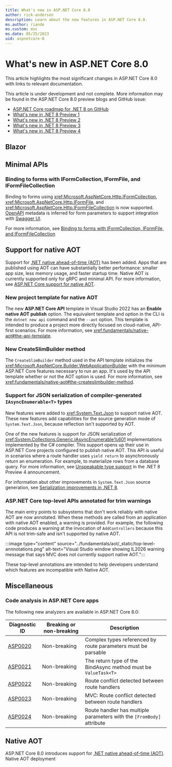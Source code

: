 ```yaml
---
title: What's new in ASP.NET Core 8.0
author: rick-anderson
description: Learn about the new features in ASP.NET Core 8.0.
ms.author: riande
ms.custom: mvc
ms.date: 05/25/2023
uid: aspnetcore-8
---
```

# What's new in ASP.NET Core 8.0

This article highlights the most significant changes in ASP.NET Core 8.0 with links to relevant documentation.

This article is under development and not complete. More information may be found in the ASP.NET Core 8.0 preview blogs and GitHub issue:

* [ASP.NET Core roadmap for .NET 8 on GitHub](https://github.com/dotnet/aspnetcore/issues/44984) 
* [What's new in .NET 8 Preview 1](https://devblogs.microsoft.com/dotnet/asp-net-core-updates-in-dotnet-8-preview-1/)
* [What's new in .NET 8 Preview 2](https://devblogs.microsoft.com/dotnet/asp-net-core-updates-in-dotnet-8-preview-2/)
* [What's new in .NET 8 Preview 3](https://devblogs.microsoft.com/dotnet/asp-net-core-updates-in-dotnet-8-preview-3/)
* [What's new in .NET 8 Preview 4](https://devblogs.microsoft.com/dotnet/asp-net-core-updates-in-dotnet-8-preview-4/)

## Blazor

## Minimal APIs

### Binding to forms with IFormCollection, IFormFile, and IFormFileCollection

Binding to forms using <xref:Microsoft.AspNetCore.Http.IFormCollection>, <xref:Microsoft.AspNetCore.Http.IFormFile>, and <xref:Microsoft.AspNetCore.Http.IFormFileCollection> is now supported. [OpenAPI](xref:fundamentals/minimal-apis/openapi) metadata is inferred for form parameters to support integration with [Swagger UI](xref:tutorials/web-api-help-pages-using-swagger).

For more information, see [Binding to forms with IFormCollection, IFormFile, and IFormFileCollection](xref:fundamentals/minimal-apis/parameter-binding?view=aspnetcore-8.0&preserve-view=true#binding-to-forms-with-iformcollection-iformfile-and-iformfilecollection)

## Support for native AOT

Support for [.NET native ahead-of-time (AOT)](/dotnet/core/deploying/native-aot/) has been added. Apps that are published using AOT can have substantially better performance: smaller app size, less memory usage, and faster startup time. Native AOT is currently supported only for gRPC and minimal API. For more information, see [ASP.NET Core support for native AOT](xref:fundamentals/native-aot).

### New project template for native AOT

The new **ASP.NET Core API** template in Visual Studio 2022 has an **Enable native AOT publish** option. The equivalent template and option in the CLI is the `dotnet new api` command and the `--aot` option. This template is intended to produce a project more directly focused on cloud-native, API-first scenarios. For more information, see <xref:fundamentals/native-aot#the-api-template>.

### New CreateSlimBuilder method

The `CreateSlimBuilder` method used in the API template initializes the <xref:Microsoft.AspNetCore.Builder.WebApplicationBuilder> with the minimum ASP.NET Core features necessary to run an app. It's used by the API template whether or not the AOT option is used. For more information, see <xref:fundamentals/native-aot#the-createslimbuilder-method>.

### Support for JSON serialization of compiler-generated `IAsyncEnumerable<T>` types

New features were added to <xref:System.Text.Json> to support native AOT. These new features add capabilities for the source generation mode of `System.Text.Json`, because reflection isn't supported by AOT.

One of the new features is support for JSON serialization of <xref:System.Collections.Generic.IAsyncEnumerable%601> implementations implemented by the C# compiler. This support opens up their use in ASP.NET Core projects configured to publish native AOT. This API is useful in scenarios where a route handler uses `yield return` to asynchronously return an enumeration. For example, to materialize rows from a database query. For more information, see [Unspeakable type support](https://devblogs.microsoft.com/dotnet/announcing-dotnet-8-preview-4/#unspeakable-type-support) in the .NET 8 Preview 4 announcement.

For information abut other improvements in `System.Text.Json` source generation, see [Serialization improvements in .NET 8](/dotnet/core/whats-new/dotnet-8#serialization).

### ASP.NET Core top-level APIs annotated for trim warnings

The main entry points to subsystems that don't work reliably with native AOT are now annotated. When these methods are called from an application with native AOT enabled, a warning is provided. For example, the following code produces a warning at the invocation of `AddControllers` because this API is not trim-safe and isn't supported by native AOT.

:::image type="content" source="../fundamentals/aot/_static/top-level-annnotations.png" alt-text="Visual Studio window showing IL2026 warning message that says MVC does not currently support native AOT.":::

These top-level annotations are intended to help developers understand which features are incompatible with Native AOT.

## Miscellaneous



### Code analysis in ASP.NET Core apps

The following new analyzers are available in ASP.NET Core 8.0:

| Diagnostic ID    | Breaking or non-breaking | Description |
|-------|-------|----------------------------|
| [ASP0020](xref:diagnostics/asp0020) | Non-breaking             | Complex types referenced by route parameters must be parsable |
| [ASP0021](xref:diagnostics/asp0021) | Non-breaking             | The return type of the BindAsync method must be `ValueTask<T>` |
| [ASP0022](xref:diagnostics/asp0022) | Non-breaking             | Route conflict detected between route handlers |
| [ASP0023](xref:diagnostics/asp0023) | Non-breaking             | MVC: Route conflict detected between route handlers |
| [ASP0024](xref:diagnostics/asp0024) | Non-breaking             | Route handler has multiple parameters with the `[FromBody]` attribute |

## Native AOT

ASP.NET Core 8.0 introduces support for [.NET native ahead-of-time (AOT)](/dotnet/core/deploying/native-aot/). Native AOT deployment
<!--
## API controllers

## Minimal APIs

## gRPC
-->
